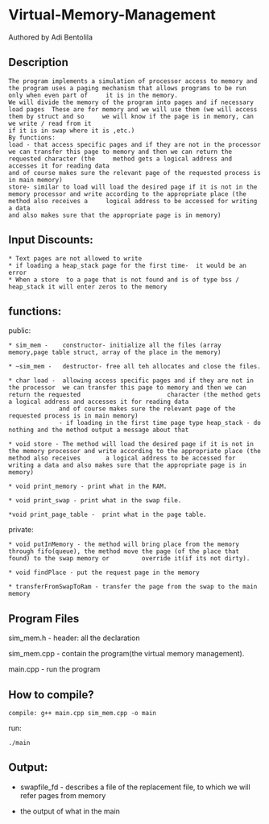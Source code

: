 # Virtual-Memory-Management

Authored by Adi Bentolila

## Description
    The program implements a simulation of processor access to memory and the program uses a paging mechanism that allows programs to be run only when even part of     it is in the memory.
    We will divide the memory of the program into pages and if necessary load pages  These are for memory and we will use them (we will access them by struct and so     we will know if the page is in memory, can we write / read from it 
    if it is in swap where it is ,etc.)
    By functions:
    load - that access specific pages and if they are not in the processor  we can transfer this page to memory and then we can return the requested character (the     method gets a logical address and accesses it for reading data 
    and of course makes sure the relevant page of the requested process is in main memory)
    store- similar to load will load the desired page if it is not in the memory processor and write according to the appropriate place (the method also receives a     logical address to be accessed for writing a data   
    and also makes sure that the appropriate page is in memory)


   ## Input Discounts:
    * Text pages are not allowed to write
    * if loading a heap_stack page for the first time-  it would be an error 
    * When a store  to a page that is not found and is of type bss / heap_stack it will enter zeros to the memory


## functions:
public:

    * sim_mem -    constructor- initialize all the files (array memory,page table struct, array of the place in the memory)
    
    * ~sim_mem -   destructor- free all teh allocates and close the files.
    
    * char load -  allowing access specific pages and if they are not in the processor  we can transfer this page to memory and then we can return the requested                        character (the method gets a logical address and accesses it for reading data
                  and of course makes sure the relevant page of the requested process is in main memory)
                  - if loading in the first time page type heap_stack - do nothing and the method output a message about that
    
    * void store - The method will load the desired page if it is not in the memory processor and write according to the appropriate place (the method also receives       a logical address to be accessed for writing a data and also makes sure that the appropriate page is in memory)
    
    * void print_memory - print what in the RAM.
    
    * void print_swap - print what in the swap file.
    
    *void print_page_table -  print what in the page table.

private:

    * void putInMemory - the method will bring place from the memory through fifo(queue), the method move the page (of the place that found) to the swap memory or         override it(if its not dirty).
    
    * void findPlace - put the request page in the memory
    
    * transferFromSwapToRam - transfer the page from the swap to the main memory

## Program Files

sim_mem.h - header: all the declaration

sim_mem.cpp - contain the program(the virtual memory management).

main.cpp - run the program

## How to compile?

```[bash]
compile: g++ main.cpp sim_mem.cpp -o main 
```
run:

```[bash]
./main
```

## Output:
- swapfile_fd - describes a file of the replacement file, to which we will refer pages from memory

- the output of what in the main

